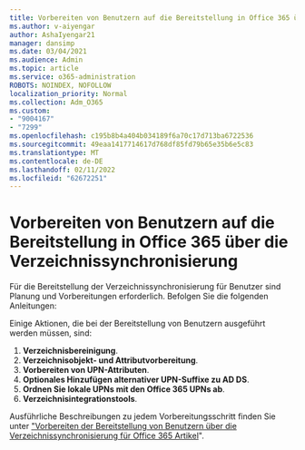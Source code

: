 ```yaml
---
title: Vorbereiten von Benutzern auf die Bereitstellung in Office 365 über die Verzeichnissynchronisierung
ms.author: v-aiyengar
author: AshaIyengar21
manager: dansimp
ms.date: 03/04/2021
ms.audience: Admin
ms.topic: article
ms.service: o365-administration
ROBOTS: NOINDEX, NOFOLLOW
localization_priority: Normal
ms.collection: Adm_O365
ms.custom:
- "9004167"
- "7299"
ms.openlocfilehash: c195b8b4a404b034189f6a70c17d713ba6722536
ms.sourcegitcommit: 49eaa1417714617d768df85fd79b65e35b6e5c83
ms.translationtype: MT
ms.contentlocale: de-DE
ms.lasthandoff: 02/11/2022
ms.locfileid: "62672251"
---
```

# <a name="prepare-to-provision-users-through-directory-synchronization-to-office-365"></a>Vorbereiten von Benutzern auf die Bereitstellung in Office 365 über die Verzeichnissynchronisierung

Für die Bereitstellung der Verzeichnissynchronisierung für Benutzer sind Planung und Vorbereitungen erforderlich. Befolgen Sie die folgenden Anleitungen:

Einige Aktionen, die bei der Bereitstellung von Benutzern ausgeführt werden müssen, sind:
1. **Verzeichnisbereinigung**.
1. **Verzeichnisobjekt- und Attributvorbereitung**.
1. **Vorbereiten von UPN-Attributen**.
1. **Optionales Hinzufügen alternativer UPN-Suffixe zu AD DS**.
1. **Ordnen Sie lokale UPNs mit den Office 365 UPNs ab**.
1. **Verzeichnisintegrationstools**.

Ausführliche Beschreibungen zu jedem Vorbereitungsschritt finden Sie unter ["Vorbereiten der Bereitstellung von Benutzern über die Verzeichnissynchronisierung für Office 365 Artikel](https://aka.ms/office365assistantprovisionuserstooffice365)".